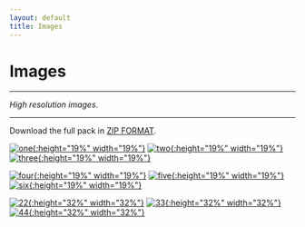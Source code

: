 ```yaml
---
layout: default
title: Images
---
```



<h1>Images</h1>

---

*High resolution images*.

---

Download the full pack in [ZIP FORMAT](../proshots/Archive.zip).

[![one](../proshots/5V-IMG_5583.jpg){:height="19%" width="19%"}](../proshots/5V-IMG_5583.jpg)
[![two](../proshots/3V-IMG_5540.jpg){:height="19%" width="19%"}](../proshots/3V-IMG_5540.jpg)
[![three](../proshots/7-IMG_5602.jpg){:height="19%" width="19%"}](../proshots/7-IMG_5602.jpg)

[![four](../proshots/four.jpg){:height="19%" width="19%"}](../proshots/four.jpg)
[![five](../proshots/five.jpg){:height="19%" width="19%"}](../proshots/five.jpg)
[![six](../proshots/six.jpg){:height="19%" width="19%"}](../proshots/six.jpg)

[![22](../proshots/vertical_1.jpg){:height="32%" width="32%"}](../proshots/vertical_1.jpg)
[![33](../proshots/6H-IMG_5589.jpg){:height="32%" width="32%"}](../proshots/6H-IMG_5589.jpg)
[![44](../proshots/vertical_3.jpg){:height="32%" width="32%"}](../proshots/vertical_3.jpg)
